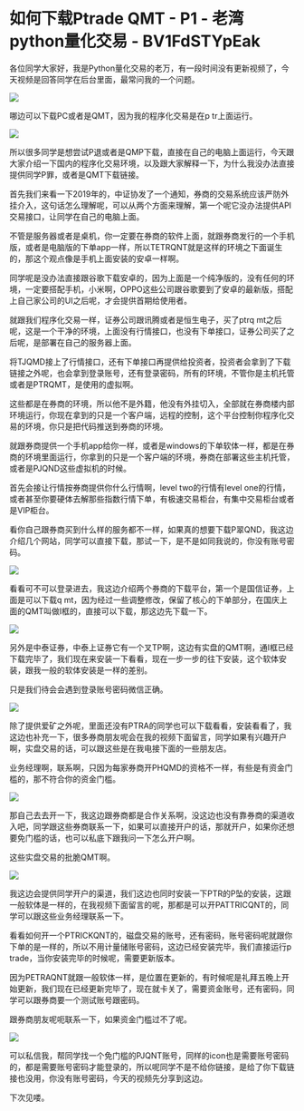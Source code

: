 # 如何下载Ptrade QMT - P1 - 老湾python量化交易 - BV1FdSTYpEak

各位同学大家好，我是Python量化交易的老万，有一段时间没有更新视频了，今天视频是回答同学在后台里面，最常问我的一个问题。



![](img/b80246782e91ab9bf24755e13f7d92b6_1.png)

哪边可以下载PC或者是QMT，因为我的程序化交易是在p tr上面运行。

![](img/b80246782e91ab9bf24755e13f7d92b6_3.png)

所以很多同学是想尝试P退或者是QMP下载，直接在自己的电脑上面运行，今天跟大家介绍一下国内的程序化交易环境，以及跟大家解释一下，为什么我没办法直接提供同学P罪，或者是QMT下载链接。

首先我们来看一下2019年的，中证协发了一个通知，券商的交易系统应该严防外挂介入，这句话怎么理解呢，可以从两个方面来理解，第一个呢它没办法提供API交易接口，让同学在自己的电脑上面。

不管是服务器或者是桌机，你一定要在券商的软件上面，就跟券商发行的一个手机版，或者是电脑版的下单app一样，所以TETRQNT就是这样的环境之下面诞生的，那这个观点像是手机上面安装的安卓一样啊。

同学呢是没办法直接跟谷歌下载安卓的，因为上面是一个纯净版的，没有任何的环境，一定要搭配手机，小米啊，OPPO这些公司跟谷歌要到了安卓的最新版，搭配上自己家公司的UI之后呢，才会提供首期给使用者。

就跟我们程序化交易一样，证券公司跟讯腾或者是恒生电子，买了ptrq mt之后呢，这是一个干净的环境，上面没有行情接口，也没有下单接口，证券公司买了之后呢，是部署在自己的服务器上面。

将TJQMD接上了行情接口，还有下单接口再提供给投资者，投资者会拿到了下载链接之外呢，也会拿到登录账号，还有登录密码，所有的环境，不管你是主机托管或者是PTRQMT，是使用的虚拟啊。

这些都是在券商的环境，所以他不是外籍，他没有外挂切入，全部就在券商楼内部环境运行，你现在拿到的只是一个客户端，远程的控制，这个平台控制你程序化交易的环境，你只是把代码推送到券商的环境。

就跟券商提供一个手机app给你一样，或者是windows的下单软体一样，都是在券商的环境里面运行，你拿到的只是一个客户端的环境，券商在部署这些主机托管，或者是PJQND这些虚拟机的时候。

首先会接让行情按券商提供你什么行情啊，level two的行情有level one的行情，或者甚至你要硬体去解那些指数行情下单，有极速交易柜台，有集中交易柜台或者是VIP柜台。

看你自己跟券商买到什么样的服务都不一样，如果真的想要下载P翠QND，我这边介绍几个网站，同学可以直接下载，那试一下，是不是如同我说的，你没有账号密码。



![](img/b80246782e91ab9bf24755e13f7d92b6_5.png)

看看可不可以登录进去，我这边介绍两个券商的下载平台，第一个是国信证券，上面是可以下载q mt，因为经过一些调整修改，保留了核心的下单部分，在国庆上面的QMT叫做I框的，直接可以下载，那这边先下载一下。



![](img/b80246782e91ab9bf24755e13f7d92b6_7.png)

另外是中泰证券，中泰上证券它有一个叉TP啊，这边有实盘的QMT啊，通I框已经下载完毕了，我们现在来安装一下看看，现在一步一步的往下安装，这个软体安装，跟我一般的软体安装是一样的差别。

只是我们待会会遇到登录账号密码微信正确。

![](img/b80246782e91ab9bf24755e13f7d92b6_9.png)

除了提供爱矿之外呢，里面还没有PTRA的同学也可以下载看看，安装看看了，我这边也补充一下，很多券商朋友呢会在我的视频下面留言，同学如果有兴趣开户啊，实盘交易的话，可以跟这些是在我电接下面的一些朋友店。

业务经理啊，联系啊，只因为每家券商开PHQMD的资格不一样，有些是有资金门槛的，那不符合你的资金门槛。



![](img/b80246782e91ab9bf24755e13f7d92b6_11.png)

那自己去去开一下，我这边跟券商都是合作关系啊，没这边也没有靠券商的渠道收入吧，同学跟这些券商联系一下，如果可以直接开户的话，那就开户，如果你还想要免门槛的话，也可以私底下跟我问一下怎么开户啊。

这些实盘交易的批脆QMT啊。

![](img/b80246782e91ab9bf24755e13f7d92b6_13.png)

我这边会提供同学开户的渠道，我们这边也同时安装一下PTR的P坠的安装，这跟一般软体是一样的，在我视频下面留言的呢，那都是可以开PATTRICQNT的，同学可以跟这些业务经理联系一下。

看看如何开一个PTRICKQNT的，磁盘交易的账号，还有密码，账号密码呢就跟你下单的是一样的，所以不用计量储账号密码，这边已经安装完毕，我们直接运行p trade，当你安装完毕的时候呢，需要更新版本。

因为PETRAQNT就跟一般软体一样，是位置在更新的，有时候呢是礼拜五晚上开始更新，我们现在已经更新完毕了，现在就卡关了，需要资金账号，还有密码，同学可以跟券商要一个测试账号跟密码。

跟券商朋友呢呃联系一下，如果资金门槛过不了呢。

![](img/b80246782e91ab9bf24755e13f7d92b6_15.png)

可以私信我，帮同学找一个免门槛的PJQNT账号，同样的icon也是需要账号密码的，都是需要账号密码才能登录的，所以呢同学不是不给你链接，是给了你下载链接也没用，你没有账号密码，今天的视频先分享到这边。

下次见喽。